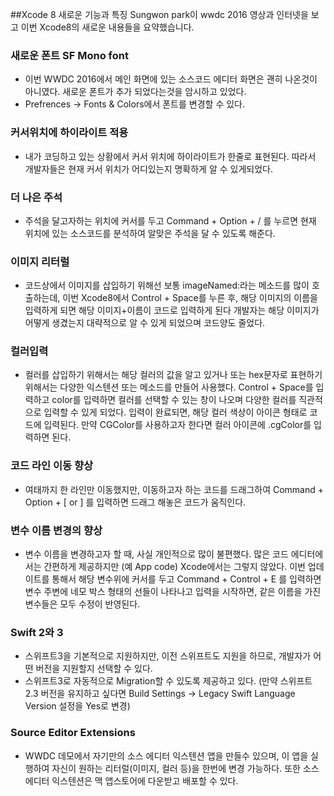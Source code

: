 ##Xcode 8 새로운 기능과 특징
Sungwon park이 wwdc 2016 영상과 인터넷을 보고 이번 Xcode8의 새로운 내용들을 요약했습니다.

### 새로운 폰트 SF Mono font 
* 이번 WWDC 2016에서 메인 화면에 있는 소스코드 에디터 화면은 괜히 나온것이 아니였다. 새로운 폰트가 추가 되었다는것을 암시하고 있었다.
* Prefrences -> Fonts & Colors에서 폰트를 변경할 수 있다.

### 커서위치에 하이라이트 적용
* 내가 코딩하고 있는 상황에서 커서 위치에 하이라이트가 한줄로 표현된다. 따라서 개발자들은 현재 커서 위치가 어디있는지 명확하게 알 수 있게되었다.

### 더 나은 주석
* 주석을 달고자하는 위치에 커서를 두고 Command + Option + / 를 누르면 현재 위치에 있는 소스코드를 분석하여 알맞은 주석을 달 수 있도록 해준다.

### 이미지 리터럴
* 코드상에서 이미지를 삽입하기 위해선 보통 imageNamed:라는 메소드를 많이 호출하는데, 이번 Xcode8에서 Control + Space를 누른 후, 해당 이미지의 이름을 입력하게 되면 해당 이미지+이름이 코드로 입력하게 된다 개발자는 해당 이미지가 어떻게 생겼는지 대략적으로 알 수 있게 되었으며 코드양도 줄었다.

### 컬러입력
* 컬러를 삽입하기 위해서는 해당 컬러의 값을 알고 있거나 또는 hex문자로 표현하기 위해서는 다양한 익스텐션 또는 메소드를 만들어 사용했다. Control + Space를 입력하고 color를 입력하면 컬러를 선택할 수 있는 창이 나오며 다양한 컬러를 직관적으로 입력할 수 있게 되었다. 입력이 완료되면, 해당 컬러 색상이 아이콘 형태로 코드에 입력된다. 만약 CGColor를 사용하고자 한다면 컬러 아이콘에 .cgColor를 입력하면 된다.

### 코드 라인 이동 향상
* 여태까지 한 라인만 이동했지만, 이동하고자 하는 코드를 드래그하여 Command + Option + [ or ] 를 입력하면 드래그 해놓은 코드가 움직인다.

### 변수 이름 변경의 향상
* 변수 이름을 변경하고자 할 때, 사실 개인적으로 많이 불편했다. 많은 코드 에디터에서는 간편하게 제공하지만 (예 App code) Xcode에서는 그렇지 않았다. 이번 업데이트를 통해서 해당 변수위에 커서를 두고 Command + Control + E 를 입력하면 변수 주변에 네모 박스 형태의 선들이 나타나고 입력을 시작하면, 같은 이름을 가진 변수들은 모두 수정이 반영된다.

### Swift 2와 3
* 스위프트3을 기본적으로 지원하지만, 이전 스위프트도 지원을 하므로, 개발자가 어떤 버전을 지원할지 선택할 수 있다.
* 스위프트3로 자동적으로 Migration할 수 있도록 제공하고 있다. (만약 스위프트 2.3 버전을 유지하고 싶다면 Build Settings -> Legacy Swift Language Version 설정을 Yes로 변경)

### Source Editor Extensions
* WWDC 데모에서 자기만의 소스 에디터 익스텐션 앱을 만들수 있으며, 이 앱을 실행하여 자신이 원하는 리터럴(이미지, 컬러 등)을 한번에 변경 가능하다. 또한 소스 에디터 익스텐션은 맥 앱스토어에 다운받고 배포할 수 있다.
